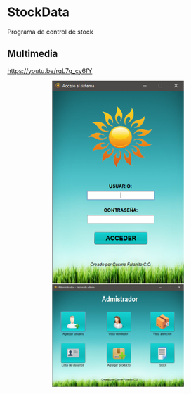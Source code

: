 # StockData

Programa de control de stock

## Multimedia

https://youtu.be/rqL7q_cy6fY

<div align="center" justify="center">
<img src="screenshots/1.PNG" width="300" alt="Screenshot 1" title="Screenshot 1">
<img src="screenshots/2.PNG" width="300" alt="Screenshot 2" title="Screenshot 2">
</div>
